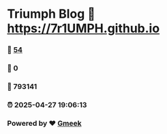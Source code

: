 # Triumph Blog :link: https://7r1UMPH.github.io 
### :page_facing_up: [54](https://7r1UMPH.github.io/tag.html) 
### :speech_balloon: 0 
### :hibiscus: 793141 
### :alarm_clock: 2025-04-27 19:06:13 
### Powered by :heart: [Gmeek](https://github.com/Meekdai/Gmeek)
